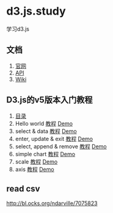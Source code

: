 # d3.js.study
学习d3.js

## 文档
1. [官网](https://d3js.org/)
1. [API](https://github.com/d3/d3/blob/main/API.md)
1. [Wiki](https://github.com/d3/d3/wiki)

## D3.js的v5版本入门教程
1. [目录](https://blog.csdn.net/qq_34414916/article/details/80026029)
1. Hello world [教程](https://blog.csdn.net/qq_34414916/article/details/80026406) [Demo](https://yusjoel.github.io/d3.js.study/01-hello-world/)
1. select & data [教程](https://blog.csdn.net/qq_34414916/article/details/80026813) [Demo](https://yusjoel.github.io/d3.js.study/02-select-and-data/)
1. enter, update & exit [教程](https://blog.csdn.net/qq_34414916/article/details/80027353) [Demo](https://yusjoel.github.io/d3.js.study/03-enter-update-exit/)
1. select, append & remove [教程](https://blog.csdn.net/qq_34414916/article/details/80028630) [Demo](https://yusjoel.github.io/d3.js.study/04-select-append-and-remove/)
1. simple chart [教程](https://blog.csdn.net/qq_34414916/article/details/80029352) [Demo](https://yusjoel.github.io/d3.js.study/05-simple-chart/)
1. scale [教程](https://blog.csdn.net/qq_34414916/article/details/80029808) [Demo](https://yusjoel.github.io/d3.js.study/06-scale/)
1. axis [教程](https://blog.csdn.net/qq_34414916/article/details/80032354) [Demo](https://yusjoel.github.io/d3.js.study/07-axis/)

## read csv
http://bl.ocks.org/ndarville/7075823